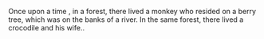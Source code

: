 Once upon a time , in a forest, there lived a monkey who resided on a berry tree, which was on the banks of a river. In the same forest, there lived a crocodile and his wife..